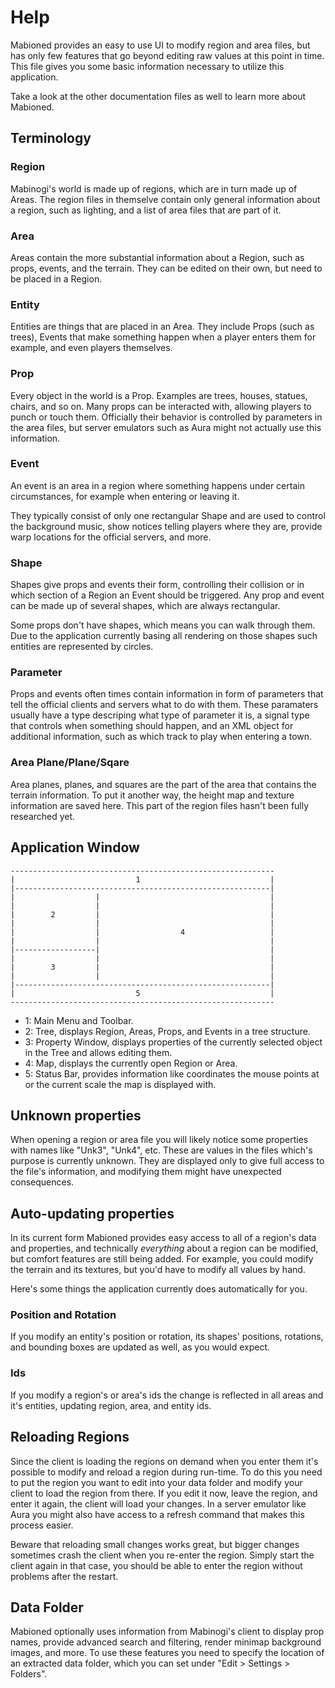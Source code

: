 Help
=============================================================================

Mabioned provides an easy to use UI to modify region and area files,
but has only few features that go beyond editing raw values at this
point in time. This file gives you some basic information necessary
to utilize this application.

Take a look at the other documentation files as well to learn more
about Mabioned.

Terminology
-----------------------------------------------------------------------------

### Region

Mabinogi's world is made up of regions, which are in turn made up of
Areas. The region files in themselve contain only general information
about a region, such as lighting, and a list of area files that are
part of it.

### Area

Areas contain the more substantial information about a Region,
such as props, events, and the terrain. They can be edited on their
own, but need to be placed in a Region.

### Entity

Entities are things that are placed in an Area. They include Props
(such as trees), Events that make something happen when a player
enters them for example, and even players themselves.

### Prop

Every object in the world is a Prop. Examples are trees, houses, statues,
chairs, and so on. Many props can be interacted with, allowing players
to punch or touch them. Officially their behavior is controlled by
parameters in the area files, but server emulators such as Aura
might not actually use this information.

### Event

An event is an area in a region where something happens under
certain circumstances, for example when entering or leaving it.

They typically consist of only one rectangular Shape and are used
to control the background music, show notices telling players where they
are, provide warp locations for the official servers, and more.

### Shape

Shapes give props and events their form, controlling their collision
or in which section of a Region an Event should be triggered. Any prop
and event can be made up of several shapes, which are always rectangular.

Some props don't have shapes, which means you can walk through them.
Due to the application currently basing all rendering on those
shapes such entities are represented by circles.

### Parameter

Props and events often times contain information in form of parameters
that tell the official clients and servers what to do with them.
These paramaters usually have a type descriping what type of parameter
it is, a signal type that controls when something should happen, and an
XML object for additional information, such as which track to play
when entering a town.

### Area Plane/Plane/Sqare

Area planes, planes, and squares are the part of the area that contains
the terrain information. To put it another way, the height map and
texture information are saved here. This part of the region files
hasn't been fully researched yet.

Application Window
-----------------------------------------------------------------------------

```
-----------------------------------------------------------
|                           1                             |
|---------------------------------------------------------|
|                  |                                      |
|                  |                                      |
|        2         |                                      |
|                  |                                      |
|                  |                  4                   |
|                  |                                      |
|------------------|                                      |
|                  |                                      |
|        3         |                                      |
|                  |                                      |
|---------------------------------------------------------|
|                           5                             |
-----------------------------------------------------------
```

- 1: Main Menu and Toolbar.
- 2: Tree, displays Region, Areas, Props, and Events in a tree structure.
- 3: Property Window, displays properties of the currently selected
  object in the Tree and allows editing them.
- 4: Map, displays the currently open Region or Area.
- 5: Status Bar, provides information like coordinates the mouse points
  at or the current scale the map is displayed with.

Unknown properties
-----------------------------------------------------------------------------

When opening a region or area file you will likely notice some properties
with names like "Unk3", "Unk4", etc. These are values in the files which's
purpose is currently unknown. They are displayed only to give full access
to the file's information, and modifying them might have unexpected
consequences.

Auto-updating properties
-----------------------------------------------------------------------------

In its current form Mabioned provides easy access to all of a region's
data and properties, and technically *everything* about a region can
be modified, but comfort features are still being added.
For example, you could modify the terrain and its textures, but you'd
have to modify all values by hand.

Here's some things the application currently does automatically for you.

### Position and Rotation

If you modify an entity's position or rotation, its shapes' positions,
rotations, and bounding boxes are updated as well, as you would expect.

### Ids

If you modify a region's or area's ids the change is reflected in all
areas and it's entities, updating region, area, and entity ids.

Reloading Regions
-----------------------------------------------------------------------------

Since the client is loading the regions on demand when you enter them
it's possible to modify and reload a region during run-time. To do this
you need to put the region you want to edit into your data folder and
modify your client to load the region from there. If you edit it now,
leave the region, and enter it again, the client will load your changes.
In a server emulator like Aura you might also have access to a refresh
command that makes this process easier.

Beware that reloading small changes works great, but bigger changes
sometimes crash the client when you re-enter the region. Simply start
the client again in that case, you should be able to enter the region
without problems after the restart.

Data Folder
-----------------------------------------------------------------------------

Mabioned optionally uses information from Mabinogi's client to display
prop names, provide advanced search and filtering, render minimap background
images, and more. To use these features you need to specify the location
of an extracted data folder, which you can set under
"Edit > Settings > Folders".
